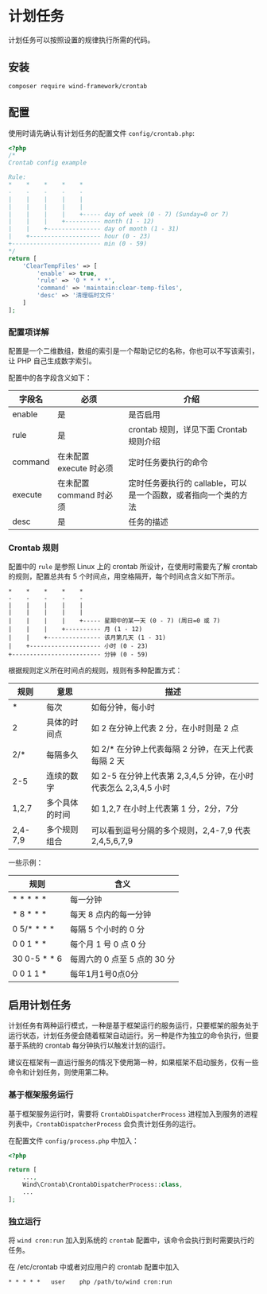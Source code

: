 # 计划任务

计划任务可以按照设置的规律执行所需的代码。

## 安装

```
composer require wind-framework/crontab
```

## 配置

使用时请先确认有计划任务的配置文件 `config/crontab.php`:

```php
<?php
/*
Crontab config example

Rule:
*    *    *    *    *
-    -    -    -    -
|    |    |    |    |
|    |    |    |    |
|    |    |    |    +----- day of week (0 - 7) (Sunday=0 or 7)
|    |    |    +---------- month (1 - 12)
|    |    +--------------- day of month (1 - 31)
|    +-------------------- hour (0 - 23)
+------------------------- min (0 - 59)
*/
return [
    'ClearTempFiles' => [
        'enable' => true,
        'rule' => '0 * * * *',
        'command' => 'maintain:clear-temp-files',
        'desc' => '清理临时文件'
    ]
];
```

### 配置项详解

配置是一个二维数组，数组的索引是一个帮助记忆的名称，你也可以不写该索引，让 PHP 自己生成数字索引。

配置中的各字段含义如下：

字段名 | 必须 | 介绍
-- | -- | --
enable | 是 | 是否启用
rule | 是 | crontab 规则，详见下面 Crontab 规则介绍
command | 在未配置 execute 时必须 | 定时任务要执行的命令
execute | 在未配置 command 时必须 | 定时任务要执行的 callable，可以是一个函数，或者指向一个类的方法
desc | 是 | 任务的描述

### Crontab 规则

配置中的 `rule` 是参照 Linux 上的 crontab 所设计，在使用时需要先了解 crontab 的规则，配置总共有 5 个时间点，用空格隔开，每个时间点含义如下所示。

```
*    *    *    *    *
-    -    -    -    -
|    |    |    |    |
|    |    |    |    |
|    |    |    |    +----- 星期中的某一天 (0 - 7) (周日=0 或 7)
|    |    |    +---------- 月 (1 - 12)
|    |    +--------------- 该月第几天 (1 - 31)
|    +-------------------- 小时 (0 - 23)
+------------------------- 分钟 (0 - 59)
```

根据规则定义所在时间点的规则，规则有多种配置方式：

规则 | 意思 | 描述
-- | -- | --
\* | 每次 | 如每分钟，每小时
2 | 具体的时间点 | 如 2 在分钟上代表 2 分，在小时则是 2 点
2/\* | 每隔多久 | 如 2/\* 在分钟上代表每隔 2 分钟，在天上代表每隔 2 天
2-5 | 连续的数字 | 如 2-5 在分钟上代表第 2,3,4,5 分钟，在小时代表怎么 2,3,4,5 小时
1,2,7 | 多个具体的时间 | 如 1,2,7 在小时上代表第 1 分，2分，7分
2,4-7,9 | 多个规则组合 | 可以看到逗号分隔的多个规则，2,4-7,9 代表 2,4,5,6,7,9

一些示例：

规则 | 含义
-- | --
\* \* \* \* \* | 每一分钟
\* 8 \* \* \* | 每天 8 点内的每一分钟
0 5/\* \* \* \* | 每隔 5 个小时的 0 分
0 0 1 \* \* | 每个月 1 号 0 点 0 分
30 0-5 \* \* 6 | 每周六的 0 点至 5 点的 30 分
0 0 1 1 * | 每年1月1号0点0分

## 启用计划任务

计划任务有两种运行模式，一种是基于框架运行的服务运行，只要框架的服务处于运行状态，计划任务便会随着框架自动运行。另一种是作为独立的命令执行，但要基于系统的 crontab 每分钟执行以触发计划的运行。

建议在框架有一直运行服务的情况下使用第一种，如果框架不启动服务，仅有一些命令和计划任务，则使用第二种。

### 基于框架服务运行

基于框架服务运行时，需要将 `CrontabDispatcherProcess` 进程加入到服务的进程列表中，`CrontabDispatcherProcess` 会负责计划任务的运行。

在配置文件 `config/process.php` 中加入：

```php
<?php

return [
    ...,
    Wind\Crontab\CrontabDispatcherProcess::class,
    ...
];
```

### 独立运行

将 `wind cron:run` 加入到系统的 `crontab` 配置中，该命令会执行到时需要执行的任务。

在 /etc/crontab 中或者对应用户的 crontab 配置中加入
```
* * * * *	user	php /path/to/wind cron:run
```
